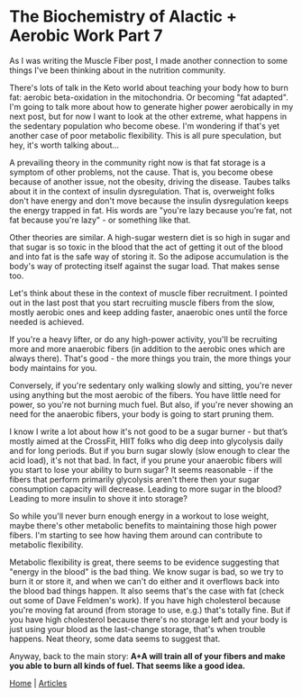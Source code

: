 # The Biochemistry of Alactic + Aerobic Work Part 7

As I was writing the Muscle Fiber post, I made another connection to some things I've been thinking about in the nutrition community.

There's lots of talk in the Keto world about teaching your body how to burn fat: aerobic beta-oxidation in the mitochondria. Or becoming "fat adapted". I'm going to talk more about how to generate higher power aerobically in my next post, but for now I want to look at the other extreme, what happens in the sedentary population who become obese. I'm wondering if that's yet another case of poor metabolic flexibility. This is all pure speculation, but hey, it's worth talking about...

A prevailing theory in the community right now is that fat storage is a symptom of other problems, not the cause. That is, you become obese because of another issue, not the obesity, driving the disease. Taubes talks about it in the context of insulin dysregulation. That is, overweight folks don't have energy and don't move because the insulin dysregulation keeps the energy trapped in fat. His words are "you're lazy because you’re fat, not fat because you're lazy" - or something like that.

Other theories are similar. A high-sugar western diet is so high in sugar and that sugar is so toxic in the blood that the act of getting it out of the blood and into fat is the safe way of storing it. So the adipose accumulation is the body's way of protecting itself against the sugar load. That makes sense too.

Let's think about these in the context of muscle fiber recruitment. I pointed out in the last post that you start recruiting muscle fibers from the slow, mostly aerobic ones and keep adding faster, anaerobic ones until the force needed is achieved.

If you're a heavy lifter, or do any high-power activity, you'll be recruiting more and more anaerobic fibers (in addition to the aerobic ones which are always there). That's good - the more things you train, the more things your body maintains for you.

Conversely, if you're sedentary only walking slowly and sitting, you're never using anything but the most aerobic of the fibers. You have little need for power, so you're not burning much fuel. But also, if you're never showing an need for the anaerobic fibers, your body is going to start pruning them.

I know I write a lot about how it's not good to be a sugar burner - but that’s mostly aimed at the CrossFit, HIIT folks who dig deep into glycolysis daily and for long periods. But if you burn sugar slowly (slow enough to clear the acid load), it's not that bad. In fact, if you prune your anaerobic fibers will you start to lose your ability to burn sugar? It seems reasonable - if the fibers that perform primarily glycolysis aren't there then your sugar consumption capacity will decrease. Leading to more sugar in the blood? Leading to more insulin to shove it into storage?

So while you'll never burn enough energy in a workout to lose weight, maybe there's other metabolic benefits to maintaining those high power fibers. I'm starting to see how having them around can contribute to metabolic flexibility.

Metabolic flexibility is great, there seems to be evidence suggesting that "energy in the blood" is the bad thing. We know sugar is bad, so we try to burn it or store it, and when we can't do either and it overflows back into the blood bad things happen. It also seems that's the case with fat (check out some of Dave Feldmen's work). If you have high cholesterol because you're moving fat around (from storage to use, e.g.) that's totally fine. But if you have high cholesterol because there's no storage left and your body is just using your blood as the last-change storage, that's when trouble happens. Neat theory, some data seems to suggest that.

Anyway, back to the main story: **A+A will train all of your fibers and make you able to burn all kinds of fuel. That seems like a good idea.**

[Home](../index.md) | [Articles](../articles.md)